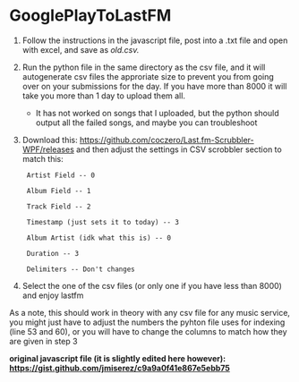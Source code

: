 # GooglePlayToLastFM

1. Follow the instructions in the javascript file, post into a .txt file and open with excel, and save as *old.csv.*

2. Run the python file in the same directory as the csv file, and it will autogenerate csv files the approriate size to prevent you from going over on your submissions for the day. If you have more than 8000 it will take you more than 1 day to upload them all.
    - It has not worked on songs that I uploaded, but the python should output all the failed songs, and maybe you can troubleshoot

3. Download this: https://github.com/coczero/Last.fm-Scrubbler-WPF/releases and then adjust the settings in CSV scrobbler section to match this:
    
        Artist Field -- 0
        
        Album Field -- 1
        
        Track Field -- 2
        
        Timestamp (just sets it to today) -- 3
        
        Album Artist (idk what this is) -- 0
        
        Duration -- 3
        
        Delimiters -- Don't changes
        
4. Select the one of the csv files (or only one if you have less than 8000) and enjoy lastfm

As a note, this should work in theory with any csv file for any music service, you might just have to adjust the numbers the pyhton file uses for indexing (line 53 and 60), or you will have to change the columns to match how they are given in step 3

**original javascript file (it is slightly edited here however): https://gist.github.com/jmiserez/c9a9a0f41e867e5ebb75**
